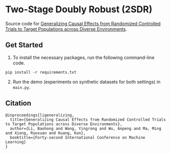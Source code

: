 # Two-Stage Doubly Robust (2SDR)

Source code for [Generalizing Causal Effects from Randomized Controlled Trials to Target Populations across Diverse Environments](https://openreview.net/pdf?id=bHCio4Pg7e).

## Get Started

1. To install the necessary packages, run the following command-line code.
```
pip install -r requirements.txt
```

2. Run the demo (experiments on synthetic datasets for both settings) in `main.py`.

## Citation

```
@inproceedings{ligeneralizing,
  title={Generalizing Causal Effects from Randomized Controlled Trials to Target Populations across Diverse Environments},
  author={Li, Baohong and Wang, Yingrong and Wu, Anpeng and Ma, Ming and Xiong, Ruoxuan and Kuang, Kun},
  booktitle={Forty-second International Conference on Machine Learning}
}
```